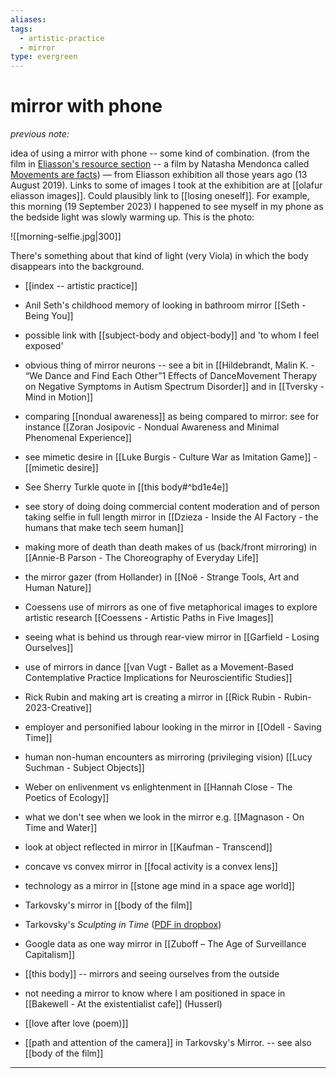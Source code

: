 ```yaml
---
aliases: 
tags:
  - artistic-practice
  - mirror
type: evergreen
---
```


# mirror with phone

_previous note:_ 

idea of using a mirror with phone -- some kind of combination. (from the film in [Eliasson's resource section](https://olafureliasson.net/inrealliferesources/) -- a film by Natasha Mendonca called [Movements are facts](https://www.soe.tv/videos/movements-are-facts-excerpt)) — from Eliasson exhibition all those years ago (13 August 2019). Links to some of images I took at the exhibition are at [[olafur eliasson images]]. Could plausibly link to [[losing oneself]]. For example, this morning (19 September 2023) I happened to see myself in my phone as the bedside light was slowly warming up. This is the photo:

![[morning-selfie.jpg|300]]

There's something about that kind of light (very Viola) in which the body disappears into the background. 

- [[index -- artistic practice]]

- Anil Seth's childhood memory of looking in bathroom mirror [[Seth - Being You]]
- possible link with [[subject-body and object-body]] and 'to whom I feel exposed'
- obvious thing of mirror neurons -- see a bit in [[Hildebrandt, Malin K. - “We Dance and Find Each Other”1 Effects of DanceMovement Therapy on Negative Symptoms in Autism Spectrum Disorder]] and in [[Tversky - Mind in Motion]]
- comparing [[nondual awareness]] as being compared to mirror: see for instance [[﻿Zoran﻿ ﻿Josipovic﻿ - Nondual Awareness and Minimal Phenomenal Experience]]
- see mimetic desire in [[Luke Burgis - Culture War as Imitation Game]] - [[mimetic desire]]
- See Sherry Turkle quote in [[this body#^bd1e4e]]
- see story of doing doing commercial content moderation and of person taking selfie in full length mirror in [[Dzieza - Inside the AI Factory - the humans that make tech seem human]]
- making more of death than death makes of us (back/front mirroring) in [[Annie-B Parson - The Choreography of Everyday Life]]
- the mirror gazer (from Hollander) in [[Noë - Strange Tools, Art and Human Nature]]
- Coessens use of mirrors as one of five metaphorical images to explore artistic research [[Coessens - Artistic Paths in Five Images]]
- seeing what is behind us through rear-view mirror in [[Garfield - Losing Ourselves]]
- use of mirrors in dance [[van Vugt - Ballet as a Movement-Based Contemplative Practice Implications for Neuroscientific Studies]]
- Rick Rubin and making art is creating a mirror in [[Rick Rubin - Rubin-2023-Creative]]
- employer and personified labour looking in the mirror in [[Odell - Saving Time]]
- human non-human encounters as mirroring (privileging vision) [[Lucy Suchman - Subject Objects]]
- Weber on enlivenment vs enlightenment in [[Hannah Close - The Poetics of Ecology]]
- what we don't see when we look in the mirror e.g. [[Magnason - On Time and Water]]
- look at object reflected in mirror in [[Kaufman - Transcend]]
- concave vs convex mirror in [[focal activity is a convex lens]]
- technology as a mirror in [[stone age mind in a space age world]]
- Tarkovsky's mirror in [[body of the film]]
- Tarkovsky's _Sculpting in Time_ ([PDF in dropbox](https://www.dropbox.com/s/1vf9n2k1zjmg79r/tarkovsky-2003-sculpting.pdf?dl=0))
- Google data as one way mirror in [[Zuboff – The Age of Surveillance Capitalism]]
- [[this body]] -- mirrors and seeing ourselves from the outside
- not needing a mirror to know where I am positioned in space in [[Bakewell - At the existentialist cafe]] (Husserl)
- [[love after love (poem)]]
- [[path and attention of the camera]] in Tarkovsky's Mirror. -- see also [[body of the film]]

---




